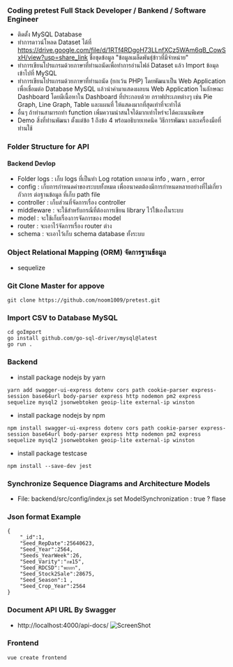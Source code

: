 ### Coding pretest Full Stack Developer / Bankend / Software Engineer
- ติดตั้ง MySQL Database
- ทำการดาวน์โหลด Dataset ได้ที่ https://drive.google.com/file/d/1RTf4RDgoH73LLnfXCz5WAm6qB_CowSxH/view?usp=share_link ชื่อชุดข้อมูล "ข้อมูลเมล็ดพันธุ์ข้าวที่มีจำหน่าย"
- ทำการเขียนโปรแกรมด้วยภาษาที่ท่านถนัดเพื่อทำการอ่านไฟล์ Dataset แล้ว Import ข้อมุลเข้าไปที่ MySQL
- ทำการเขียนโปรแกรมด้วยภาษาที่ท่านถนัด (ยกเว้น PHP) โดยพัฒนาเป็น Web Application เพื่อเชื่อมต่อ Database MySQL แล้วนำค่ามาแสดงผลบน Web Application ในลักษณะ Dashboard โดยมีเนื้อหาใน Dashboard ที่ประกอบด้วย กราฟประเภทต่างๆ เช่น Pie Graph, Line Graph, Table และแผนที่ ให้แสดงมากที่สุดเท่าที่จะทำได้
- อื่นๆ ถ้าท่านสามารถทำ function เพิ่มความน่าสนใจได้มากเท่าไหร่จะได้คะแนนพิเศษ
- Demo สิ่งที่ท่านพัฒนา ตั้งแต่ข้อ 1 ถึงข้อ 4 พร้อมอธิบายเทคนิค วิธีการพัฒนา และเครื่องมือที่ท่านใช้

### Folder Structure for API
#### Backend Devlop
- Folder logs : เก็บ logs ที่เป็นทำ Log rotation  แยกตาม info , warn , error
- config : เก็บการกำหนดค่าของระบบทั้งหมด เพื่ออนาคตต้องมีการกำหนดหลายอย่างที่ไม่เกี่ยวกัวการ ต่อฐานข้อมูล ที่เก็บ path file 
- controller : เก็บส่วนที่จัดการเรื่อง controller 
- middleware : จะใช้สำหรับกรณีที่ต้องการเขียน library ไว้ใข้เองในระบบ
- model : จะใช้เก็บเรื่องการจัดการของ model
- router : จะเอาไว้จัดการเรื่อง router ต่าง
- schema : จะเอาไว้เก็บ schema database ทั้งระบบ

### Object Relational Mapping (ORM) จัดการฐานข้อมูล
- sequelize

### Git Clone Master for appove
```
git clone https://github.com/noom1009/pretest.git
```

### Import CSV to Database MySQL
```
cd goImport
go install github.com/go-sql-driver/mysql@latest
go run .
```

### Backend
- install package nodejs by yarn
```
yarn add swagger-ui-express dotenv cors path cookie-parser express-session base64url body-parser express http nodemon pm2 express sequelize mysql2 jsonwebtoken geoip-lite external-ip winston 
```
- install package nodejs by npm
```
npm install swagger-ui-express dotenv cors path cookie-parser express-session base64url body-parser express http nodemon pm2 express sequelize mysql2 jsonwebtoken geoip-lite external-ip winston
```
- install package testcase 
```
npm install --save-dev jest
```

### Synchronize Sequence Diagrams and Architecture Models
- File: backend/src/config/index.js  set ModelSynchronization : true ? flase

### Json format Example
```
{
    "_id":1,	
    "Seed_RepDate":25640623,	
    "Seed_Year":2564,	
    "Seeds_YearWeek":26,	
    "Seed_Varity":"กข15",	
    "Seed_RDCSD":"พะเยา",	
    "Seed_Stock2Sale":28675,
    "Seed_Season":1 ,
    "Seed_Crop_Year":2564
}
```
### Document API URL By Swagger
- http://localhost:4000/api-docs/
![ScreenShot](https://github.com/noom1009/pretest/blob/main/doc/swagger.png)


### Frontend
```
vue create frontend
```
